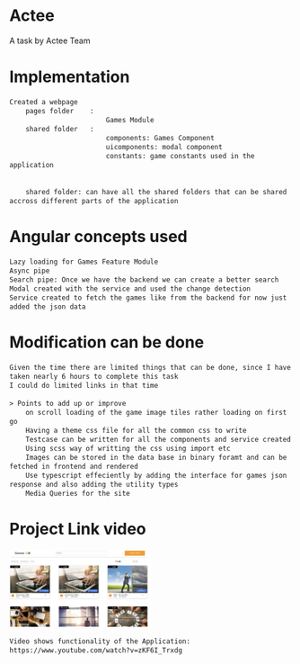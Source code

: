 # Actee
A task by Actee Team

# Implementation
    Created a webpage
        pages folder    :   
                            Games Module
        shared folder   :   
                            components: Games Component
                            uicomponents: modal component
                            constants: game constants used in the application


        shared folder: can have all the shared folders that can be shared accross different parts of the application

# Angular concepts used
    Lazy loading for Games Feature Module
    Async pipe
    Search pipe: Once we have the backend we can create a better search
    Modal created with the service and used the change detection
    Service created to fetch the games like from the backend for now just added the json data

# Modification can be done
    Given the time there are limited things that can be done, since I have taken nearly 6 hours to complete this task
    I could do limited links in that time

    > Points to add up or improve
        on scroll loading of the game image tiles rather loading on first go
        Having a theme css file for all the common css to write
        Testcase can be written for all the components and service created 
        Using scss way of writting the css using import etc
        Images can be stored in the data base in binary foramt and can be fetched in frontend and rendered
        Use typescript effeciently by adding the interface for games json response and also adding the utility types
        Media Queries for the site


# Project Link video

[<img src="src/assets/actee-final-project/project-snapshot2.png" width="50%">](https://www.youtube.com/watch?v=zKF6I_Trxdg "Click to see youtube video of Actee task")

    Video shows functionality of the Application: https://www.youtube.com/watch?v=zKF6I_Trxdg